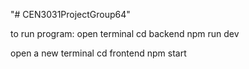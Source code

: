 "# CEN3031ProjectGroup64" 

to run program:
open terminal
    cd backend
    npm run dev

open a new terminal
    cd frontend
    npm start
